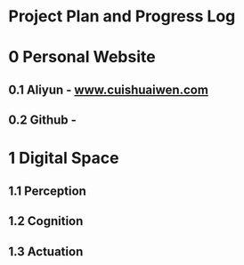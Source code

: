 # Project Plan and Progress Log

# 0 Personal Website

## 0.1 Aliyun - www.cuishuaiwen.com

## 0.2 Github - 

# 1 Digital Space

## 1.1 Perception

## 1.2 Cognition

## 1.3 Actuation